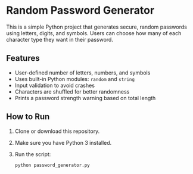 # Random Password Generator

This is a simple Python project that generates secure, random passwords using letters, digits, and symbols. Users can choose how many of each character type they want in their password.

## Features

- User-defined number of letters, numbers, and symbols
- Uses built-in Python modules: `random` and `string`
- Input validation to avoid crashes
- Characters are shuffled for better randomness
- Prints a password strength warning based on total length

## How to Run

1. Clone or download this repository.
2. Make sure you have Python 3 installed.
3. Run the script:

   ```bash
   python password_generator.py

